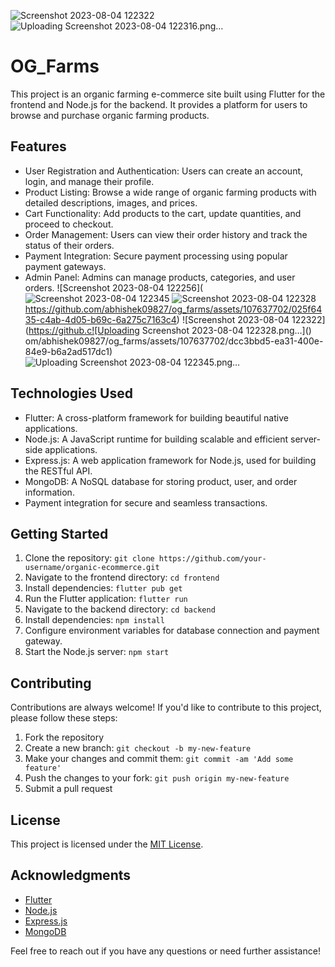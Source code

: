 ![Screenshot 2023-08-04 122322](https://github.com/abhishek09827/og_farms/assets/107637702/c363acd4-3a8e-4562-9cbc-2c3d6ae81f85)
![Uploading Screenshot 2023-08-04 122316.png…]()
# OG_Farms

This project is an organic farming e-commerce site built using Flutter for the frontend and Node.js for the backend. It provides a platform for users to browse and purchase organic farming products.

## Features

- User Registration and Authentication: Users can create an account, login, and manage their profile.
- Product Listing: Browse a wide range of organic farming products with detailed descriptions, images, and prices.
- Cart Functionality: Add products to the cart, update quantities, and proceed to checkout.
- Order Management: Users can view their order history and track the status of their orders.
- Payment Integration: Secure payment processing using popular payment gateways.
- Admin Panel: Admins can manage products, categories, and user orders.
![Screenshot 2023-08-04 122256](![Screenshot 2023-08-04 122345](https://github.com/abhishek09827/og_farms/assets/107637702/ddcded6f-7a08-49c7-b7e2-7009f570e570)
![Screenshot 2023-08-04 122328](https://github.com/abhishek09827/og_farms/assets/107637702/416c4f18-70a3-43ed-8e4b-af2230cc1039)
https://github.com/abhishek09827/og_farms/assets/107637702/025f6435-c4ab-4d05-b69c-6a275c7163c4)
![Screenshot 2023-08-04 122322](https://github.c![Uploading Screenshot 2023-08-04 122328.png…]()
om/abhishek09827/og_farms/assets/107637702/dcc3bbd5-ea31-400e-84e9-b6a2ad517dc1)
![Uploading Screenshot 2023-08-04 122345.png…]()

## Technologies Used

- Flutter: A cross-platform framework for building beautiful native applications.
- Node.js: A JavaScript runtime for building scalable and efficient server-side applications.
- Express.js: A web application framework for Node.js, used for building the RESTful API.
- MongoDB: A NoSQL database for storing product, user, and order information.
- Payment integration for secure and seamless transactions.

## Getting Started

1. Clone the repository: `git clone https://github.com/your-username/organic-ecommerce.git`
2. Navigate to the frontend directory: `cd frontend`
3. Install dependencies: `flutter pub get`
4. Run the Flutter application: `flutter run`
5. Navigate to the backend directory: `cd backend`
6. Install dependencies: `npm install`
7. Configure environment variables for database connection and payment gateway.
8. Start the Node.js server: `npm start`

## Contributing

Contributions are always welcome! If you'd like to contribute to this project, please follow these steps:

1. Fork the repository
2. Create a new branch: `git checkout -b my-new-feature`
3. Make your changes and commit them: `git commit -am 'Add some feature'`
4. Push the changes to your fork: `git push origin my-new-feature`
5. Submit a pull request

## License

This project is licensed under the [MIT License](LICENSE).

## Acknowledgments

- [Flutter](https://flutter.dev/)
- [Node.js](https://nodejs.org/)
- [Express.js](https://expressjs.com/)
- [MongoDB](https://www.mongodb.com/)


Feel free to reach out if you have any questions or need further assistance!
